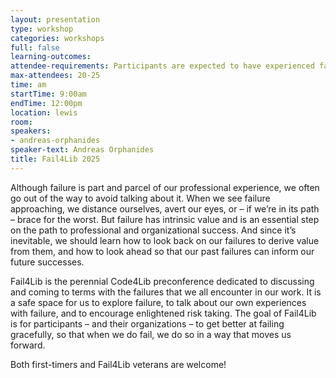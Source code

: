 ```yaml
---
layout: presentation
type: workshop
categories: workshops
full: false
learning-outcomes: 
attendee-requirements: Participants are expected to have experienced failure. At some point.
max-attendees: 20-25
time: am
startTime: 9:00am
endTime: 12:00pm
location: lewis
room: 
speakers:
- andreas-orphanides
speaker-text: Andreas Orphanides
title: Fail4Lib 2025
---
```

Although failure is part and parcel of our professional experience, we often go out of the way to avoid talking about it. When we see failure approaching, we distance ourselves, avert our eyes, or – if we’re in its path – brace for the worst. But failure has intrinsic value and is an essential step on the path to professional and organizational success. And since it’s inevitable, we should learn how to look back on our failures to derive value from them, and how to look ahead so that our past failures can inform our future successes.

Fail4Lib is the perennial Code4Lib preconference dedicated to discussing and coming to terms with the failures that we all encounter in our work. It is a safe space for us to explore failure, to talk about our own experiences with failure, and to encourage enlightened risk taking. The goal of Fail4Lib is for participants – and their organizations – to get better at failing gracefully, so that when we do fail, we do so in a way that moves us forward.

Both first-timers and Fail4Lib veterans are welcome!
